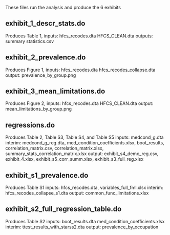 These files run the analysis and produce the 6 exhibits 

## exhibit_1_descr_stats.do 
Produces Table 1, inputs: hfcs_recodes.dta HFCS_CLEAN.dta outputs: summary statistics.csv

## exhibit_2_prevalence.do 
Produces Figure 1, inputs: hfcs_recodes.dta hfcs_recodes_collapse.dta output: prevalence_by_group.png

## exhibit_3_mean_limitations.do 
Produces Figure 2, inputs: hfcs_recodes.dta HFCS_CLEAN.dta output: mean_limitations_by_group.png

## regressions.do 
Produces Table 2, Table S3, Table S4, and Table S5 inputs: medcond_g.dta interim: medcond_g_reg.dta, med_condition_coefficients.xlsx, boot_results, correlation_matrix.csv, correlation_matrix.xlsx, summary_stats_correlation_matrix.xlsx output: exhibit_s4_demo_reg.csv, exhibit_4.xlsx, exhibit_s5_corr_summ.xlsx, exhibit_s3_full_reg.xlsx 

## exhibit_s1_prevalence.do 
Produces Table S1 inputs: hfcs_recodes.dta, variables_full_fml.xlsx interim: hfcs_recodes_collapse_s1.dta output: common_func_limitations.xlsx

## exhibit_s2_full_regression_table.do 
Produces Table S2 inputs: boot_results.dta med_condition_coefficients.xlsx interim: ttest_results_with_starss2.dta output: prevalence_by_occupation
